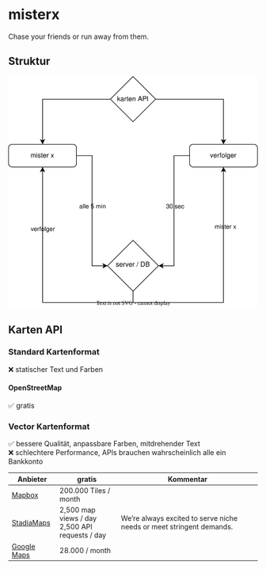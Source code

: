 # misterx

Chase your friends or run away from them.

## Struktur
[![Struktur Diagramm](imgs/struktur.svg)](https://viewer.diagrams.net/?tags=%7B%7D&highlight=0000ff&edit=_blank&layers=1&nav=1&title=Untitled%20Diagram.drawio#R3VnbUtswEP0aP8LY8oXkkRBuLe3QQgs8dUSs2Cq2lcrKja%2FvKpYtO3aCUxoSmOHBu16tLmfP8YoY9kk8O%2Bd4FH5hPokMZPozw%2B4bCFkOQob8M%2F155ulY3cwRcOqrIO24oc9EOU3lHVOfpJVAwVgk6KjqHLAkIQNR8WHO2bQaNmRRddYRDkjNcTPAUd17R30Rql2gI%2B2%2FIDQI85ktT%2B0vxnmw2kkaYp9NSy771LBPOGMie4pnJySSh5efy93l%2FC66evLOP31L%2F%2BAfvc%2B3X38eZMnONhlSbIGTRPxzakqeftmMjb4PBb%2BYDS7P2Mg98NTWxDw%2FL%2BLD8SmTcRGygCU4OtXeHmfjxCcyqwmWjrmC5OC0wPmbCDFXtYDHgoErFHGk3sIu%2BPxejV8YD9I4dHOzPyu%2F7M%2BVla1VLnAJ2hfORcWlbMwHZE2crcoT84Csy%2BcV4ANrCIsJLBLGcRJhQSfVxWFVvkERpyGCB4XSBoh1srwTHI3VTAbyIlhuz6cTeAzkI44AKWS6soxpkgfAfKWYRuSv8CPwv4IWjmiQwPMADplwcEwIFxQIdqxexNT3s8IgKX3Gj4t8Eq8Ro4lY7N%2FtGW6%2FmFMmIDOjgf1qsOZcGdvVBVzHQmU%2FMA%2BB0FmqeWXC1mCp3NdyLzrLUXUAGw5TKJllbIsFtYJ7XU2W4I5pKnGQe1xGUDNTAjcNqSA3I7yo%2BSmoexXXIUuEoqgF2%2BwFEU5ThVwqOHsq9FJGF%2BKnidiWdzW4V8KFTLOKlafsqVZuKy%2BNsKTajrkltllW7ZDfQiBnVNxrSQTrofRGq6M0cnHUoqp1tBi1Q1H1WoqqvUtRteo0a1BVKGRoPwJJvo8rqNZ6ipqHzpGHXqeh%2F1U1mzeB3gttd0C%2FxhMzm1F%2FI%2Fo5behX%2FvB9YP6hl%2FjXdVHlK5n3CHtBx3VFWII3JXyywFLOhcx%2BHTwesvhxnL7cx1Q6E9nUnOGYRvJsLkg0IRLZhm6nVgQNLQ9MSZMALE9btwstOHC22AXZR24FX9uud0Hdhiaou60mqLtTMS1JqRbWF3qgoul584vlanHd94tl%2Fg%2Bb9SIsa9FMyeAjS3B3LT3hTuks3Slf2Q%2BpLI5bHbG99qgV0pt2uxtdPleC1o5zK8Fx0b7dIO33Ip7bFkHUUgR3ehF0domWtd9o7d%2B9AbXRsScMIpNA2PH1ZVspa9t7bkvG7E5Vxpy6inUaRKyzuYiBqX%2FByL4v%2Bncg%2B%2FQv)

## Karten API

### Standard Kartenformat

❌ statischer Text und Farben

#### OpenStreetMap

✅ gratis

### Vector Kartenformat

✅ bessere Qualität, anpassbare Farben, mitdrehender Text</br>
❌ schlechtere Performance, APIs brauchen wahrscheinlich alle ein Bankkonto

| Anbieter                                                | gratis                                               | Kommentar                                                            |
|---------------------------------------------------------|------------------------------------------------------|----------------------------------------------------------------------|
| [Mapbox](https://www.mapbox.com/pricing)                | 200.000 Tiles / month                                |                                                                      |
| [StadiaMaps](https://stadiamaps.com/pricing/)           | 2,500 map views / day </br> 2,500 API requests / day | We’re always excited to serve niche needs or meet stringent demands. |
| [Google Maps](https://mapsplatform.google.com/pricing/) | 28.000 / month                                       |                                                                      |